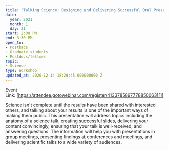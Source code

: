 ```yaml
---
title: 'Talking Science: Designing and Delivering Successful Oral Presentations'
date:
  year: 2021
  month: 1
  day: 21
start: 2:00 PM
end: 3:30 PM
open_to:
- Postbacs
- Graduate students
- Postdocs/fellows
topic:
- Science
type: Workshop
updated_at: 2020-12-14 18:29:45.000000000 Z
---
```

Event
Link: [https://attendee.gotowebinar.com/register/4133785897778850063][1]

Science isn\'t complete until the results have been shared with
interested others, and talking about your results is one of the
important ways of making them public. This presentation will address
topics including the anatomy of a science talk, creating successful
slides, delivering your content convincingly, ensuring that your talk is
well-received, and answering questions. The information will help you
with presentations in group meetings, presenting findings at conferences
and meetings, and delivering scientific talks to a wide variety of
audiences.



[1]: https://attendee.gotowebinar.com/register/4133785897778850063
